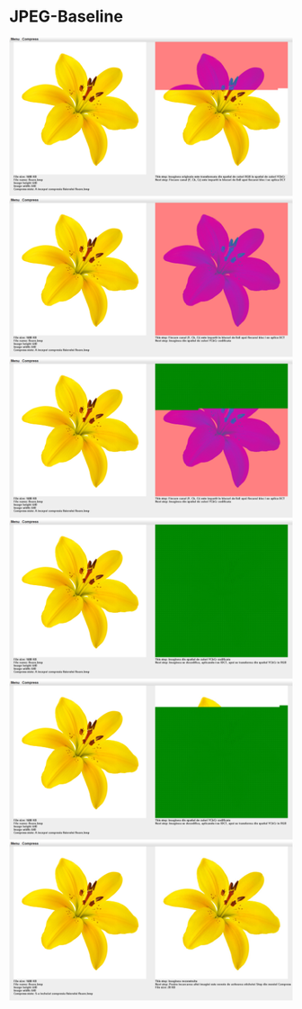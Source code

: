 # JPEG-Baseline
![](AppImages/1.jpg)
![](AppImages/2.jpg)
![](AppImages/3.jpg)
![](AppImages/4.jpg)
![](AppImages/5.jpg)
![](AppImages/6.jpg)
